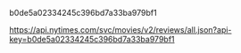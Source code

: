 b0de5a02334245c396bd7a33ba979bf1

https://api.nytimes.com/svc/movies/v2/reviews/all.json?api-key=b0de5a02334245c396bd7a33ba979bf1

